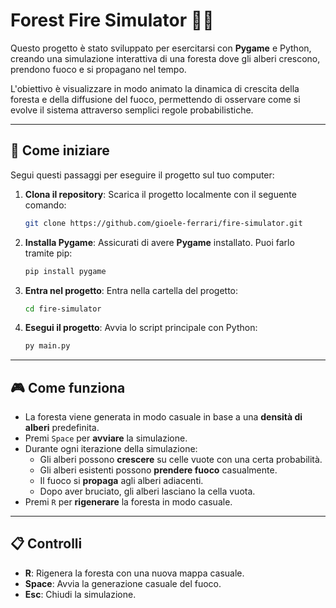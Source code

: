 # Forest Fire Simulator 🌲🔥

Questo progetto è stato sviluppato per esercitarsi con **Pygame** e Python, creando una simulazione interattiva di una foresta dove gli alberi crescono, prendono fuoco e si propagano nel tempo.

L'obiettivo è visualizzare in modo animato la dinamica di crescita della foresta e della diffusione del fuoco, permettendo di osservare come si evolve il sistema attraverso semplici regole probabilistiche.

---

## 🏁 Come iniziare

Segui questi passaggi per eseguire il progetto sul tuo computer:

1. **Clona il repository**: Scarica il progetto localmente con il seguente comando:

   ```bash
   git clone https://github.com/gioele-ferrari/fire-simulator.git
   ```

2. **Installa Pygame**: Assicurati di avere **Pygame** installato. Puoi farlo tramite pip:

   ```bash
   pip install pygame
   ```

3. **Entra nel progetto**: Entra nella cartella del progetto:

   ```bash
   cd fire-simulator
   ```

4. **Esegui il progetto**: Avvia lo script principale con Python:

   ```bash
   py main.py
   ```

---

## 🎮 Come funziona

- La foresta viene generata in modo casuale in base a una **densità di alberi** predefinita.  
- Premi `Space` per **avviare** la simulazione.
- Durante ogni iterazione della simulazione:  
  - Gli alberi possono **crescere** su celle vuote con una certa probabilità.  
  - Gli alberi esistenti possono **prendere fuoco** casualmente.  
  - Il fuoco si **propaga** agli alberi adiacenti.  
  - Dopo aver bruciato, gli alberi lasciano la cella vuota.  
- Premi `R` per **rigenerare** la foresta in modo casuale.

---

## 📋 Controlli

- **R**: Rigenera la foresta con una nuova mappa casuale.  
- **Space**: Avvia la generazione casuale del fuoco.  
- **Esc**: Chiudi la simulazione.
